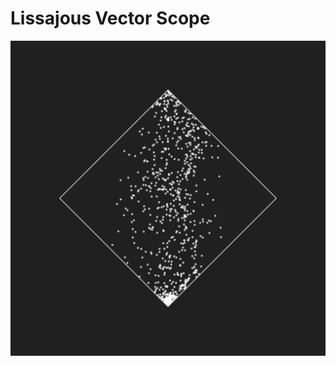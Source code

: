 
# Lissajous Vector Scope

<div align="center">
	<img src="Preview.png" alt="Preview Image">
</div>
